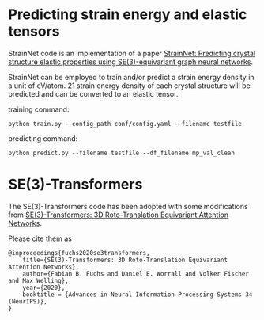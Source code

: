 # Predicting strain energy and elastic tensors
StrainNet code is an implementation of a paper [StrainNet: Predicting crystal structure elastic properties using SE(3)-equivariant graph neural networks](https://arxiv.org/abs/2306.12818).

StrainNet can be employed to train and/or predict a strain energy density in a unit of eV/atom.
21 strain energy density of each crystal structure will be predicted and can be converted to an elastic tensor.

training command:
```
python train.py --config_path conf/config.yaml --filename testfile
```
predicting command:
```
python predict.py --filename testfile --df_filename mp_val_clean
```
# SE(3)-Transformers

The SE(3)-Transformers code has been adopted with some modifications from [SE(3)-Transformers: 3D Roto-Translation Equivariant Attention Networks](https://arxiv.org/abs/2006.10503). 

Please cite them as
```
@inproceedings{fuchs2020se3transformers,
    title={SE(3)-Transformers: 3D Roto-Translation Equivariant Attention Networks},
    author={Fabian B. Fuchs and Daniel E. Worrall and Volker Fischer and Max Welling},
    year={2020},
    booktitle = {Advances in Neural Information Processing Systems 34 (NeurIPS)},
}
```
